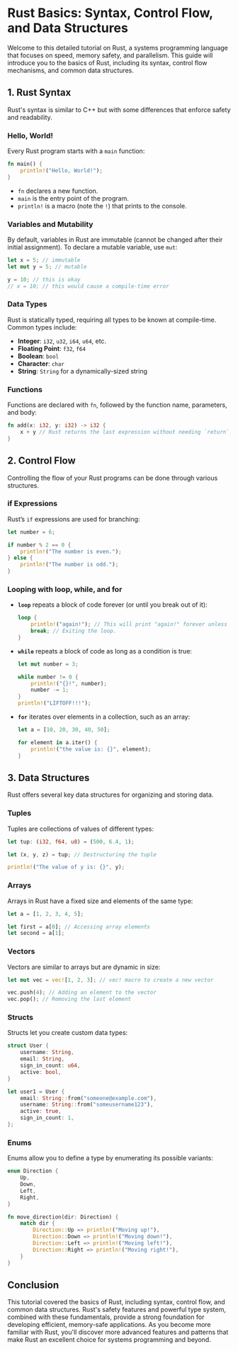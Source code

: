 # Rust Basics: Syntax, Control Flow, and Data Structures

Welcome to this detailed tutorial on Rust, a systems programming language that focuses on speed, memory safety, and parallelism. This guide will introduce you to the basics of Rust, including its syntax, control flow mechanisms, and common data structures.

## 1. Rust Syntax

Rust's syntax is similar to C++ but with some differences that enforce safety and readability.

### Hello, World!

Every Rust program starts with a `main` function:

```rust
fn main() {
    println!("Hello, World!");
}
```

- `fn` declares a new function.
- `main` is the entry point of the program.
- `println!` is a macro (note the `!`) that prints to the console.

### Variables and Mutability

By default, variables in Rust are immutable (cannot be changed after their initial assignment). To declare a mutable variable, use `mut`:

```rust
let x = 5; // immutable
let mut y = 5; // mutable

y = 10; // this is okay
// x = 10; // this would cause a compile-time error
```

### Data Types

Rust is statically typed, requiring all types to be known at compile-time. Common types include:

- **Integer**: `i32`, `u32`, `i64`, `u64`, etc.
- **Floating Point**: `f32`, `f64`
- **Boolean**: `bool`
- **Character**: `char`
- **String**: `String` for a dynamically-sized string

### Functions

Functions are declared with `fn`, followed by the function name, parameters, and body:

```rust
fn add(x: i32, y: i32) -> i32 {
    x + y // Rust returns the last expression without needing `return`.
}
```

## 2. Control Flow

Controlling the flow of your Rust programs can be done through various structures.

### if Expressions

Rust’s `if` expressions are used for branching:

```rust
let number = 6;

if number % 2 == 0 {
    println!("The number is even.");
} else {
    println!("The number is odd.");
}
```

### Looping with loop, while, and for

- **`loop`** repeats a block of code forever (or until you break out of it):

  ```rust
  loop {
      println!("again!"); // This will print "again!" forever unless stopped.
      break; // Exiting the loop.
  }
  ```

- **`while`** repeats a block of code as long as a condition is true:

  ```rust
  let mut number = 3;
  
  while number != 0 {
      println!("{}!", number);
      number -= 1;
  }
  println!("LIFTOFF!!!");
  ```

- **`for`** iterates over elements in a collection, such as an array:

  ```rust
  let a = [10, 20, 30, 40, 50];
  
  for element in a.iter() {
      println!("the value is: {}", element);
  }
  ```

## 3. Data Structures

Rust offers several key data structures for organizing and storing data.

### Tuples

Tuples are collections of values of different types:

```rust
let tup: (i32, f64, u8) = (500, 6.4, 1);

let (x, y, z) = tup; // Destructuring the tuple

println!("The value of y is: {}", y);
```

### Arrays

Arrays in Rust have a fixed size and elements of the same type:

```rust
let a = [1, 2, 3, 4, 5];

let first = a[0]; // Accessing array elements
let second = a[1];
```

### Vectors

Vectors are similar to arrays but are dynamic in size:

```rust
let mut vec = vec![1, 2, 3]; // vec! macro to create a new vector

vec.push(4); // Adding an element to the vector
vec.pop(); // Removing the last element
```

### Structs

Structs let you create custom data types:

```rust
struct User {
    username: String,
    email: String,
    sign_in_count: u64,
    active: bool,
}

let user1 = User {
    email: String::from("someone@example.com"),
    username: String::from("someusername123"),
    active: true,
    sign_in_count: 1,
};
```

### Enums

Enums allow you to define a type by enumerating its possible variants:

```rust
enum Direction {
    Up,
    Down,
    Left,
    Right,
}

fn move_direction(dir: Direction) {
    match dir {
        Direction::Up => println!("Moving up!"),
        Direction::Down => println!("Moving down!"),
        Direction::Left => println!("Moving left!"),
        Direction::Right => println!("Moving right!"),
    }
}
```

## Conclusion

This tutorial covered the basics of Rust, including syntax, control flow, and common data structures. Rust's safety features and powerful type system, combined with these fundamentals, provide a strong foundation for developing efficient, memory-safe applications. As you become more familiar with Rust, you'll discover more advanced features and patterns that make Rust an excellent choice for systems programming and beyond.